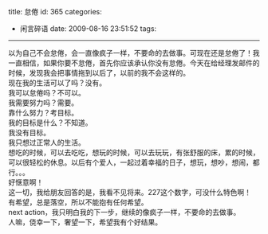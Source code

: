 title: 怠倦
id: 365
categories:
  - 闲言碎语
date: 2009-08-16 23:51:52
tags:
---

以为自己不会怠倦，会一直像疯子一样，不要命的去做事。可现在还是怠倦了！我一直相信，如果你要不怠倦，首先你应该承认你没有怠倦。今天在给经理发邮件的时候，发现我会把事情拖到以后了，以前的我不会这样的。
</br>现在我的生活可以了吗？没有。
</br>我可以怠倦吗？不可以。
</br>我需要努力吗？需要。
</br>靠什么努力？考目标。
</br>我的目标是什么？不知道。
</br>我没有目标。
</br>我只想过正常人的生活。
</br>想吃的时候，可以去吃吃，想玩的时候，可以去玩玩，有张舒服的床，累的时候，可以很轻松的休息。以后有个爱人，一起过着幸福的日子，想玩，想吵，想闹，都行。。。
</br>好惬意啊！
</br>这一切，我给朋友回答的是，我看不见将来。227这个数字，可没什么特色啊！
</br>有希望，总是落空，所以不能抱有任何希望。
</br>next action，我只明白我的下一步，继续的像疯子一样，不要命的去做事。
</br>人嘛，侥幸一下，奢望一下，希望我有个好结果。